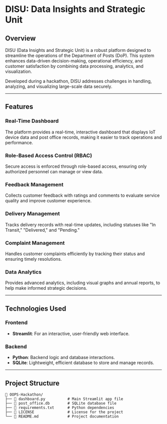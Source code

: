 # **DISU: Data Insights and Strategic Unit**

## **Overview**  
DISU (Data Insights and Strategic Unit) is a robust platform designed to streamline the operations of the Department of Posts (DoP). This system enhances data-driven decision-making, operational efficiency, and customer satisfaction by combining data processing, analytics, and visualization.  

Developed during a hackathon, DISU addresses challenges in handling, analyzing, and visualizing large-scale data securely.

---

## **Features**  

### **Real-Time Dashboard**  
The platform provides a real-time, interactive dashboard that displays IoT device data and post office records, making it easier to track operations and performance.

### **Role-Based Access Control (RBAC)**  
Secure access is enforced through role-based access, ensuring only authorized personnel can manage or view data.

### **Feedback Management**  
Collects customer feedback with ratings and comments to evaluate service quality and improve customer experience.

### **Delivery Management**  
Tracks delivery records with real-time updates, including statuses like "In Transit," "Delivered," and "Pending."

### **Complaint Management**  
Handles customer complaints efficiently by tracking their status and ensuring timely resolutions.

### **Data Analytics**  
Provides advanced analytics, including visual graphs and annual reports, to help make informed strategic decisions.

---

## **Technologies Used**  

### **Frontend**  
- **Streamlit**: For an interactive, user-friendly web interface.

### **Backend**  
- **Python**: Backend logic and database interactions.  
- **SQLite**: Lightweight, efficient database to store and manage records.  

---

## **Project Structure**
```plaintext
📁 OOPS-Hackathon/
├── 📄 dashboard.py          # Main Streamlit app file
├── 📄 post_office.db        # SQLite database file
├── 📄 requirements.txt      # Python dependencies
├── 📄 LICENSE               # License for the project
└── 📄 README.md             # Project documentation
